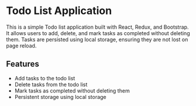 # Todo List Application

This is a simple Todo list application built with React, Redux, and Bootstrap. It allows users to add, delete, and mark tasks as completed without deleting them. Tasks are persisted using local storage, ensuring they are not lost on page reload.

## Features

- Add tasks to the todo list
- Delete tasks from the todo list
- Mark tasks as completed without deleting them
- Persistent storage using local storage
